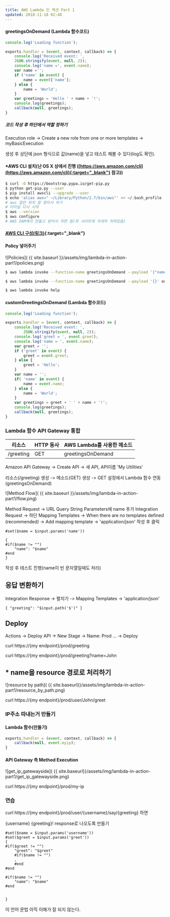 ```yaml
---
title: AWS Lambda 인 액션 Part 1
updated: 2018-11-18 02:48
---
```


#### greetingsOnDemand (Lambda 함수코드)
```javascript
console.log('Loading function');

exports.handler = (event, context, callback) => {
    console.log('Received event: ',
    JSON.stringify(event, null, 2));
    console.log('name =', event.name);
    var name ='';
    if ('name' in event) {
        name = event['name'];
    } else {
        name = 'World';
    }
    var greetings = 'Hello ' + name + '!';
    console.log(greetings);
    callback(null, greetings);
}
```

##### 코드 작성 후 하단에서 역할 정하기

Execution role -> Create a new role from one or more templates -> myBasicExecution

생성 후 상단에 json 형식으로 값(name)을 넣고 테스트 해볼 수 있다(log도 확인).


<div class="divider"></div>


#### *AWS CLI 설치(난 OS X 상에서 진행 ([https://aws.amazon.com/cli](https://aws.amazon.com/cli){:target="_blank"} 참고))

```sh
$ curl -O https://bootstrap.pypa.io/get-pip.py
$ python get-pip.py --user
$ pip install awscli --upgrade --user
$ echo 'alias aws=" ~/Library/Python/2.7/bin/aws"' >> ~/.bash_profile
# aws 깔린 위치 잘 찾아서 하기
# 터미널 다시 시작
$ aws --version
$ aws configure
# AWS IAM에서 만들고 받아서 치면 됨(위 사이트에 자세히 적혀있음)
```


<div class="divider"></div>

#### [AWS CLI 구성(링크)](https://docs.aws.amazon.com/ko_kr/cli/latest/userguide/cli-chap-getting-started.html?shortFooter=true){:target="_blank"}


#### Policy 넣어주기
![Policies]( {{ site.baseurl }}/assets/img/lambda-in-action-part1/policies.png)

```sh
$ aws lambda invoke --function-name greetingsOnDemand --payload '{"name":"John"}' output.txt

$ aws lambda invoke --function-name greetingsOnDemand --payload '{}' output.txt

$ aws lambda invoke help
```


#### customGreetingsOnDemand (Lambda 함수코드)
```javascript
console.log('Loading function');

exports.handler = (event, context, callback) => {
    console.log('Received event: ',
        JSON.stringify(event, null, 2));
    console.log('greet = ', event.greet);
    console.log('name = ', event.name);
    var greet = '';
    if ('greet' in event) {
        greet = event.greet;
    } else {
        greet = 'Hello';
    }
    var name = '';
    if( 'name' in event) {
        name = event.name;
    } else {
        name = 'World';
    }
    var greetings = greet + ' ' + name + '!';
    console.log(greetings);
    callback(null, greetings);
}
```

### Lambda 함수 API Gateway 통합 

| 리소스 | HTTP 동사  | AWS Lambda를 사용한 메소드   |
| ------ |-------------| -----  |
| /greeting | GET| greetingsOnDemand |

Amazon API Gateway -> Create API -> 새 API, API이름 'My Utilities'

리소스(/greeting) 생성 -> 메소드(GET) 생성 -> GET 설정에서 Lambda 함수 연동(greetingsOnDemand)

![Method Flow]( {{ site.baseurl }}/assets/img/lambda-in-action-part1/flow.png)

Method Request -> URL Query String Parameters에 name 추가
Integration Request -> 하단 Mapping Templates -> When there are no templates defined (recommended) ->
Add mapping template -> 'application/json' 작성 후 클릭

```
#set($name = $input.params('name'))

{
#if($name != "")
    "name": "$name"
#end
}
```
작성 후 테스트 진행(name이 빈 문자열일때도 처리)


## 응답 변환하기
Integration Response -> 펼치기 -> Mapping Templates -> 'application/json'

```
{ "greeting": "$input.path('$')" }
```

## Deploy

Actions -> Deploy API -> New Stage -> Name: Prod ... -> Deploy

curl https://{my endpoint}/prod/greeting

curl https://{my endpoint}/prod/greeting?name=John


## * name을 resource 경로로 처리하기

![resource by path]( {{ site.baseurl}}/assets/img/lambda-in-action-part1/resource_by_path.png)

curl https://{my endpoint}/prod/user/John/greet

<div class="divider"></div>

### IP주소 따내는거 만들기

#### Lambda 함수(만들기)

```javascript
exports.handler = (event, context, callback) => {
    callback(null, event.myip);
}
```

#### API Gateway 측 Method Execution

![get_ip_gatewayside]( {{ site.baseurl}}/assets/img/lambda-in-action-part1/get_ip_gatewayside.png)


curl https://{my endpoint}/prod/my-ip

<div class="divider"></div>

### 연습

curl https://{my endpoint}/prod/user/{username}/say/{greeting} 하면

{username} {greeting}! response로 나오도록 만들기

```
#set($name = $input.params('username'))
#set($greet = $input.params('greet'))
{
#if($greet != "")
    "greet": "$greet"
    #if($name != "")
    ,
    #end
#end

#if($name != "")
    "name": "$name"
#end


}
```

이 언어 문법 아직 이해가 잘 되지 않는다.
